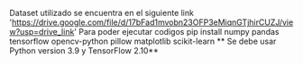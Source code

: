 Dataset utilizado se encuentra en el siguiente link  'https://drive.google.com/file/d/17bFad1mvobn23OFP3eMiqnGTjhirCUZJ/view?usp=drive_link'
Para poder ejecutar codigos 
pip install numpy pandas tensorflow opencv-python pillow matplotlib scikit-learn 
** Se debe usar Python version 3.9 y TensorFlow 2.10**
